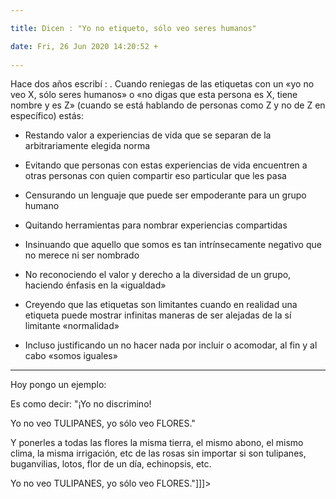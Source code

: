 ```yaml
---

title: Dicen : "Yo no etiqueto, sólo veo seres humanos"

date: Fri, 26 Jun 2020 14:20:52 +
 
---
```

Hace dos años escribí :
.
Cuando reniegas de las etiquetas con un «yo no veo X, sólo seres humanos» o «no digas que esta persona es X, tiene nombre y es Z» (cuando se está hablando de personas como Z y no de Z en específico) estás:

- Restando valor a experiencias de vida que se separan de la arbitrariamente elegida norma

- Evitando que personas con estas experiencias de vida encuentren a otras personas con quien compartir eso particular que les pasa

- Censurando un lenguaje que puede ser empoderante para un grupo humano

- Quitando herramientas para nombrar experiencias compartidas

- Insinuando que aquello que somos es tan intrínsecamente negativo que no merece ni ser nombrado

- No reconociendo el valor y derecho a la diversidad de un grupo, haciendo énfasis en la «igualdad»

- Creyendo que las etiquetas son limitantes cuando en realidad una etiqueta puede mostrar infinitas maneras de ser alejadas de la sí limitante «normalidad»

- Incluso justificando un no hacer nada por incluir o acomodar, al fin y al cabo «somos iguales»

_________

Hoy pongo un ejemplo:

Es como decir: "¡Yo no discrimino!

Yo no veo TULIPANES, yo sólo veo FLORES."

Y ponerles a todas las flores la misma tierra, el mismo abono, el mismo clima, la misma irrigación, etc de las rosas sin importar si son tulipanes, buganvilias, lotos, flor de un día, echinopsis, etc.




Yo no veo TULIPANES, yo sólo veo FLORES."]]]>
